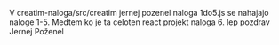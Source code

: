 V creatim-naloga/src/creatim jernej pozenel naloga 1do5.js se nahajajo naloge 1-5.
Medtem ko je ta celoten react projekt naloga 6.
lep pozdrav
Jernej Poženel
